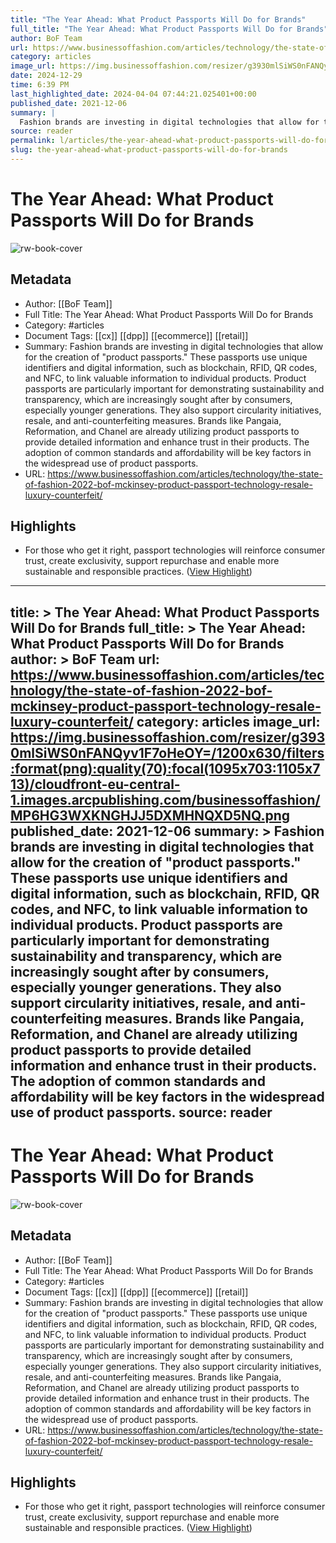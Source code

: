 ```yaml
---
title: "The Year Ahead: What Product Passports Will Do for Brands"
full_title: "The Year Ahead: What Product Passports Will Do for Brands"
author: BoF Team
url: https://www.businessoffashion.com/articles/technology/the-state-of-fashion-2022-bof-mckinsey-product-passport-technology-resale-luxury-counterfeit/
category: articles
image_url: https://img.businessoffashion.com/resizer/g3930mlSiWS0nFANQyv1F7oHeOY=/1200x630/filters:format(png):quality(70):focal(1095x703:1105x713)/cloudfront-eu-central-1.images.arcpublishing.com/businessoffashion/MP6HG3WXKNGHJJ5DXMHNQXD5NQ.png
date: 2024-12-29
time: 6:39 PM
last_highlighted_date: 2024-04-04 07:44:21.025401+00:00
published_date: 2021-12-06
summary: |
  Fashion brands are investing in digital technologies that allow for the creation of "product passports." These passports use unique identifiers and digital information, such as blockchain, RFID, QR codes, and NFC, to link valuable information to individual products. Product passports are particularly important for demonstrating sustainability and transparency, which are increasingly sought after by consumers, especially younger generations. They also support circularity initiatives, resale, and anti-counterfeiting measures. Brands like Pangaia, Reformation, and Chanel are already utilizing product passports to provide detailed information and enhance trust in their products. The adoption of common standards and affordability will be key factors in the widespread use of product passports.
source: reader
permalink: l/articles/the-year-ahead-what-product-passports-will-do-for-brands
slug: the-year-ahead-what-product-passports-will-do-for-brands
---
```

# The Year Ahead: What Product Passports Will Do for Brands

![rw-book-cover](https://img.businessoffashion.com/resizer/g3930mlSiWS0nFANQyv1F7oHeOY=/1200x630/filters:format(png):quality(70):focal(1095x703:1105x713)/cloudfront-eu-central-1.images.arcpublishing.com/businessoffashion/MP6HG3WXKNGHJJ5DXMHNQXD5NQ.png)

## Metadata
- Author: [[BoF Team]]
- Full Title: The Year Ahead: What Product Passports Will Do for Brands
- Category: #articles
- Document Tags: [[cx]] [[dpp]] [[ecommerce]] [[retail]] 
- Summary: Fashion brands are investing in digital technologies that allow for the creation of "product passports." These passports use unique identifiers and digital information, such as blockchain, RFID, QR codes, and NFC, to link valuable information to individual products. Product passports are particularly important for demonstrating sustainability and transparency, which are increasingly sought after by consumers, especially younger generations. They also support circularity initiatives, resale, and anti-counterfeiting measures. Brands like Pangaia, Reformation, and Chanel are already utilizing product passports to provide detailed information and enhance trust in their products. The adoption of common standards and affordability will be key factors in the widespread use of product passports.
- URL: https://www.businessoffashion.com/articles/technology/the-state-of-fashion-2022-bof-mckinsey-product-passport-technology-resale-luxury-counterfeit/

## Highlights
- For those who get it right, passport technologies will reinforce consumer trust, create exclusivity, support repurchase and enable more sustainable and responsible practices. ([View Highlight](https://read.readwise.io/read/01htm11pqfc6r62y3zjqtrd3qz))


---
title: >
  The Year Ahead: What Product Passports Will Do for Brands
full_title: >
  The Year Ahead: What Product Passports Will Do for Brands
author: >
  BoF Team
url: https://www.businessoffashion.com/articles/technology/the-state-of-fashion-2022-bof-mckinsey-product-passport-technology-resale-luxury-counterfeit/
category: articles
image_url: https://img.businessoffashion.com/resizer/g3930mlSiWS0nFANQyv1F7oHeOY=/1200x630/filters:format(png):quality(70):focal(1095x703:1105x713)/cloudfront-eu-central-1.images.arcpublishing.com/businessoffashion/MP6HG3WXKNGHJJ5DXMHNQXD5NQ.png
published_date: 2021-12-06
summary: >
  Fashion brands are investing in digital technologies that allow for the creation of "product passports." These passports use unique identifiers and digital information, such as blockchain, RFID, QR codes, and NFC, to link valuable information to individual products. Product passports are particularly important for demonstrating sustainability and transparency, which are increasingly sought after by consumers, especially younger generations. They also support circularity initiatives, resale, and anti-counterfeiting measures. Brands like Pangaia, Reformation, and Chanel are already utilizing product passports to provide detailed information and enhance trust in their products. The adoption of common standards and affordability will be key factors in the widespread use of product passports.
source: reader
---
# The Year Ahead: What Product Passports Will Do for Brands

![rw-book-cover](https://img.businessoffashion.com/resizer/g3930mlSiWS0nFANQyv1F7oHeOY=/1200x630/filters:format(png):quality(70):focal(1095x703:1105x713)/cloudfront-eu-central-1.images.arcpublishing.com/businessoffashion/MP6HG3WXKNGHJJ5DXMHNQXD5NQ.png)

## Metadata
- Author: [[BoF Team]]
- Full Title: The Year Ahead: What Product Passports Will Do for Brands
- Category: #articles
- Document Tags: [[cx]] [[dpp]] [[ecommerce]] [[retail]] 
- Summary: Fashion brands are investing in digital technologies that allow for the creation of "product passports." These passports use unique identifiers and digital information, such as blockchain, RFID, QR codes, and NFC, to link valuable information to individual products. Product passports are particularly important for demonstrating sustainability and transparency, which are increasingly sought after by consumers, especially younger generations. They also support circularity initiatives, resale, and anti-counterfeiting measures. Brands like Pangaia, Reformation, and Chanel are already utilizing product passports to provide detailed information and enhance trust in their products. The adoption of common standards and affordability will be key factors in the widespread use of product passports.
- URL: https://www.businessoffashion.com/articles/technology/the-state-of-fashion-2022-bof-mckinsey-product-passport-technology-resale-luxury-counterfeit/

## Highlights
- For those who get it right, passport technologies will reinforce consumer trust, create exclusivity, support repurchase and enable more sustainable and responsible practices. ([View Highlight](https://read.readwise.io/read/01htm11pqfc6r62y3zjqtrd3qz))


